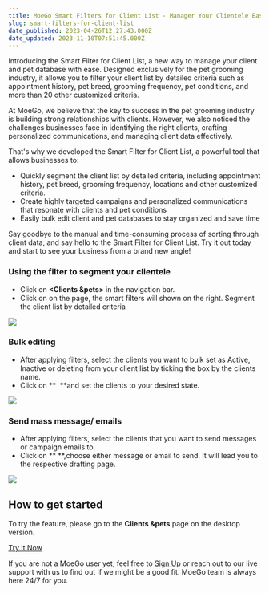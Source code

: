 ```yaml
---
title: MoeGo Smart Filters for Client List - Manager Your Clientele Easily
slug: smart-filters-for-client-list
date_published: 2023-04-26T12:27:43.000Z
date_updated: 2023-11-10T07:51:45.000Z
---
```


Introducing the Smart Filter for Client List, a new way to manage your client and pet database with ease. Designed exclusively for the pet grooming industry, it allows you to filter your client list by detailed criteria such as appointment history, pet breed, grooming frequency, pet conditions, and more than 20 other customized criteria.

At MoeGo, we believe that the key to success in the pet grooming industry is building strong relationships with clients. However, we also noticed the challenges businesses face in identifying the right clients, crafting personalized communications, and managing client data effectively.

That's why we developed the Smart Filter for Client List, a powerful tool that allows businesses to:

- Quickly segment the client list by detailed criteria, including appointment history, pet breed, grooming frequency, locations and other customized criteria.
- Create highly targeted campaigns and personalized communications that resonate with clients and pet conditions
- Easily bulk edit client and pet databases to stay organized and save time

Say goodbye to the manual and time-consuming process of sorting through client data, and say hello to the Smart Filter for Client List. Try it out today and start to see your business from a brand new angle!

### Using the filter to segment your clientele

- Click on **<Clients &pets>** in the navigation bar.
- Click on **<All filters>** on the page, the smart filters will shown on the right. Segment the client list by detailed criteria

![](__GHOST_URL__/content/images/2023/04/CleanShot-2023-04-26-at-20.17.49-1.gif)
### Bulk editing

- After applying filters, select the clients you want to bulk set as Active, Inactive or deleting from your client list by ticking the box by the clients name.
- Click on **<Bulk edit>  **and set the clients to your desired state.

![](__GHOST_URL__/content/images/2023/04/CleanShot-2023-04-26-at-20.19.25-3.gif)
### Send mass message/ emails

- After applying filters, select the clients that you want to send messages or campaign emails to.
- Click on **<Send mass message> **,choose either message or email to send. It will lead you to the respective drafting page.

![](__GHOST_URL__/content/images/2023/04/CleanShot-2023-04-26-at-20.22.47.gif)
## How to get started

To try the feature, please go to the **Clients &pets** page on the desktop version.

[Try it Now](https://go.moego.pet/client)

If you are not a MoeGo user yet, feel free to [Sign Up](https://go.moego.pet/sign_up?ref=wiki.moego.pet) or reach out to our live support with us to find out if we might be a good fit. MoeGo team is always here 24/7 for you.
